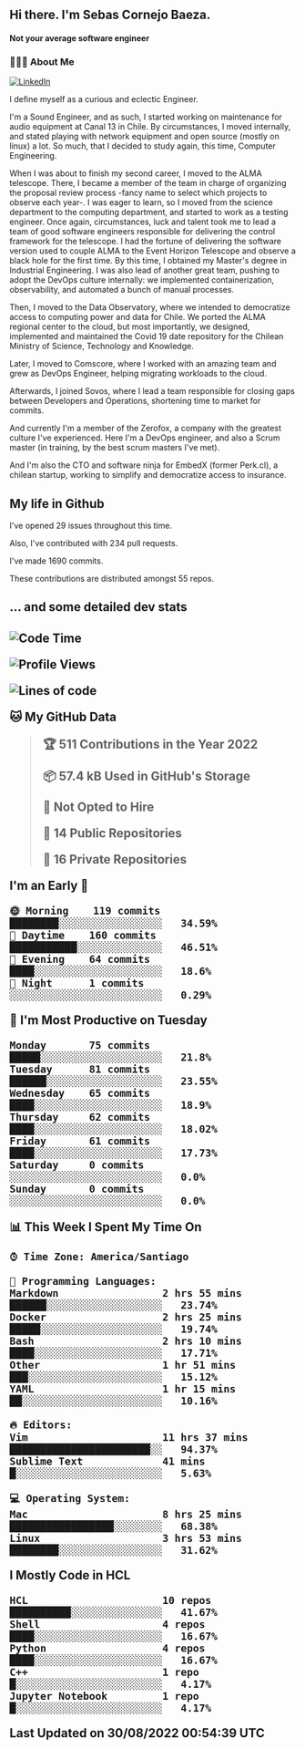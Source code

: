 <h2> Hi there.  I'm Sebas Cornejo Baeza.</h2>
<h4> Not your average software engineer</h4>
<h3> 👨🏻‍💻 About Me </h3>
<a href="http://linkedin.com/in/sebastian-cornejo-baeza/"><img alt="LinkedIn" src="https://img.shields.io/badge/Sebas%20Cornejo%20-informational?style=appveyor&logo=linkedin"></a>


I define myself as a curious and eclectic Engineer.

I'm a Sound Engineer, and as such, I started working on maintenance for audio equipment at Canal 13 in Chile.
By circumstances, I moved internally, and stated playing with network equipment and open source (mostly on linux) 
a lot. So much, that I decided to study again, this time, Computer Engineering.

When I was about to finish my second career, I moved to the ALMA telescope. There, I became a member of the team
in charge of organizing the proposal review process -fancy name to select which projects to observe each year-. 
I was eager to learn, so I moved from the science department to the computing department, and started to work as 
a testing engineer. Once again, circumstances, luck and talent took me to lead a team of good software engineers 
responsible for delivering the control framework for the telescope. I had the fortune of delivering the software
version used to couple ALMA to the Event Horizon Telescope and observe a black hole for the first time.
By this time, I obtained my Master's degree in Industrial Engineering.
I was also lead of another great team, pushing to adopt the DevOps culture internally: we implemented containerization, observability, and automated a bunch of manual processes.

Then, I moved to the Data Observatory, where we intended to democratize access to computing power
and data for Chile. We ported the ALMA regional center to the cloud, but most importantly, we designed, implemented
and maintained the Covid 19 date repository for the Chilean Ministry of Science, Technology and Knowledge.

Later, I moved to Comscore, where I worked with an amazing team and grew as DevOps Engineer, helping migrating workloads to the cloud.

Afterwards, I joined Sovos, where I lead a team responsible for closing gaps between Developers and Operations, shortening time to market for commits.

And currently I'm a member of the Zerofox, a company with the greatest culture I've experienced. Here I'm a DevOps
engineer, and also a Scrum master (in training, by the best scrum masters I've met).
 
And I'm also the CTO and software ninja for EmbedX (former Perk.cl), a chilean startup, working to simplify and democratize access to insurance.

<h2> My life in Github </h2>

I've opened 29 issues throughout this time.

Also, I've contributed with 234 pull requests.

I've made 1690 commits.

These contributions are distributed amongst 55 repos.

<h2>... and some detailed dev stats<h2>

<!--START_SECTION:waka-->
![Code Time](http://img.shields.io/badge/Code%20Time-117%20hrs%2018%20mins-blue)

![Profile Views](http://img.shields.io/badge/Profile%20Views-3-blue)

![Lines of code](https://img.shields.io/badge/From%20Hello%20World%20I%27ve%20Written-533%20Thousand%20lines%20of%20code-blue)

**🐱 My GitHub Data** 

> 🏆 511 Contributions in the Year 2022
 > 
> 📦 57.4 kB Used in GitHub's Storage 
 > 
> 🚫 Not Opted to Hire
 > 
> 📜 14 Public Repositories 
 > 
> 🔑 16 Private Repositories  
 > 
**I'm an Early 🐤** 

```text
🌞 Morning    119 commits    ████████░░░░░░░░░░░░░░░░░   34.59% 
🌆 Daytime    160 commits    ███████████░░░░░░░░░░░░░░   46.51% 
🌃 Evening    64 commits     ████░░░░░░░░░░░░░░░░░░░░░   18.6% 
🌙 Night      1 commits      ░░░░░░░░░░░░░░░░░░░░░░░░░   0.29%

```
📅 **I'm Most Productive on Tuesday** 

```text
Monday       75 commits     █████░░░░░░░░░░░░░░░░░░░░   21.8% 
Tuesday      81 commits     ██████░░░░░░░░░░░░░░░░░░░   23.55% 
Wednesday    65 commits     ████░░░░░░░░░░░░░░░░░░░░░   18.9% 
Thursday     62 commits     ████░░░░░░░░░░░░░░░░░░░░░   18.02% 
Friday       61 commits     ████░░░░░░░░░░░░░░░░░░░░░   17.73% 
Saturday     0 commits      ░░░░░░░░░░░░░░░░░░░░░░░░░   0.0% 
Sunday       0 commits      ░░░░░░░░░░░░░░░░░░░░░░░░░   0.0%

```


📊 **This Week I Spent My Time On** 

```text
⌚︎ Time Zone: America/Santiago

💬 Programming Languages: 
Markdown                 2 hrs 55 mins       ██████░░░░░░░░░░░░░░░░░░░   23.74% 
Docker                   2 hrs 25 mins       █████░░░░░░░░░░░░░░░░░░░░   19.74% 
Bash                     2 hrs 10 mins       ████░░░░░░░░░░░░░░░░░░░░░   17.71% 
Other                    1 hr 51 mins        ███░░░░░░░░░░░░░░░░░░░░░░   15.12% 
YAML                     1 hr 15 mins        ██░░░░░░░░░░░░░░░░░░░░░░░   10.16%

🔥 Editors: 
Vim                      11 hrs 37 mins      ███████████████████████░░   94.37% 
Sublime Text             41 mins             █░░░░░░░░░░░░░░░░░░░░░░░░   5.63%

💻 Operating System: 
Mac                      8 hrs 25 mins       █████████████████░░░░░░░░   68.38% 
Linux                    3 hrs 53 mins       ████████░░░░░░░░░░░░░░░░░   31.62%

```

**I Mostly Code in HCL** 

```text
HCL                      10 repos            ██████████░░░░░░░░░░░░░░░   41.67% 
Shell                    4 repos             ████░░░░░░░░░░░░░░░░░░░░░   16.67% 
Python                   4 repos             ████░░░░░░░░░░░░░░░░░░░░░   16.67% 
C++                      1 repo              █░░░░░░░░░░░░░░░░░░░░░░░░   4.17% 
Jupyter Notebook         1 repo              █░░░░░░░░░░░░░░░░░░░░░░░░   4.17%

```



 Last Updated on 30/08/2022 00:54:39 UTC
<!--END_SECTION:waka-->
